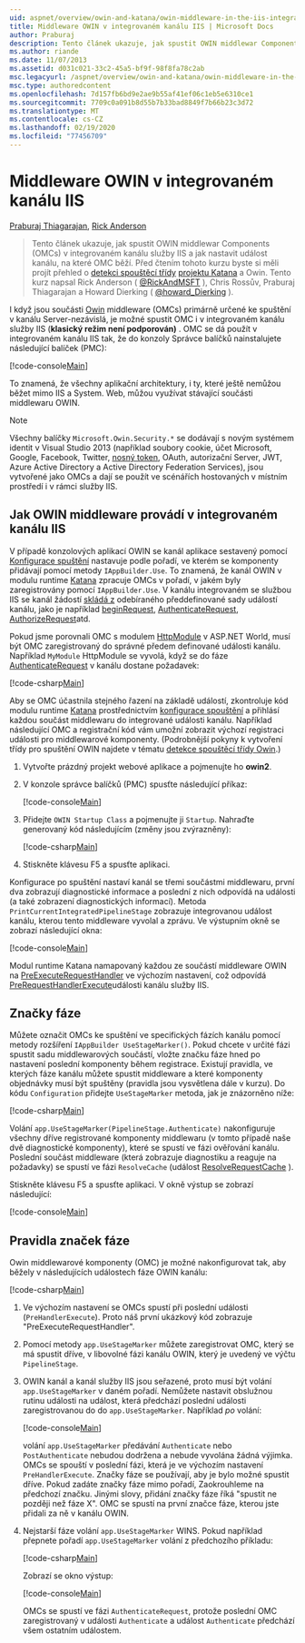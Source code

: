 ```yaml
---
uid: aspnet/overview/owin-and-katana/owin-middleware-in-the-iis-integrated-pipeline
title: Middleware OWIN v integrovaném kanálu IIS | Microsoft Docs
author: Praburaj
description: Tento článek ukazuje, jak spustit OWIN middlewar Components (OMCs) v integrovaném kanálu služby IIS a jak nastavit událost kanálu, na které OMC běží. Měli byste...
ms.author: riande
ms.date: 11/07/2013
ms.assetid: d031c021-33c2-45a5-bf9f-98f8fa78c2ab
msc.legacyurl: /aspnet/overview/owin-and-katana/owin-middleware-in-the-iis-integrated-pipeline
msc.type: authoredcontent
ms.openlocfilehash: 7d157fb6bd9e2ae9b55af41ef06c1eb5e6310ce1
ms.sourcegitcommit: 7709c0a091b8d55b7b33bad8849f7b66b23c3d72
ms.translationtype: MT
ms.contentlocale: cs-CZ
ms.lasthandoff: 02/19/2020
ms.locfileid: "77456709"
---
```

# <a name="owin-middleware-in-the-iis-integrated-pipeline"></a>Middleware OWIN v integrovaném kanálu IIS

[Praburaj Thiagarajan](https://github.com/Praburaj), [Rick Anderson](https://twitter.com/RickAndMSFT)

> Tento článek ukazuje, jak spustit OWIN middlewar Components (OMCs) v integrovaném kanálu služby IIS a jak nastavit událost kanálu, na které OMC běží. Před čtením tohoto kurzu byste si měli projít přehled o [detekci spouštěcí třídy](owin-startup-class-detection.md) [projektu Katana](an-overview-of-project-katana.md) a Owin. Tento kurz napsal Rick Anderson ( [@RickAndMSFT](https://twitter.com/#!/RickAndMSFT) ), Chris Rossův, Praburaj Thiagarajan a Howard Dierking ( [@howard\_Dierking](https://twitter.com/howard_dierking) ).

I když jsou součásti [Owin](an-overview-of-project-katana.md) middleware (OMCs) primárně určené ke spuštění v kanálu Server-nezávislá, je možné spustit OMC i v integrovaném kanálu služby IIS (**klasický režim není podporován)** . OMC se dá použít v integrovaném kanálu IIS tak, že do konzoly Správce balíčků nainstalujete následující balíček (PMC):

[!code-console[Main](owin-middleware-in-the-iis-integrated-pipeline/samples/sample1.cmd)]

To znamená, že všechny aplikační architektury, i ty, které ještě nemůžou běžet mimo IIS a System. Web, můžou využívat stávající součásti middlewaru OWIN. 

> [!NOTE]
> Všechny balíčky `Microsoft.Owin.Security.*` se dodávají s novým systémem identit v Visual Studio 2013 (například soubory cookie, účet Microsoft, Google, Facebook, Twitter, [nosný token](http://self-issued.info/docs/draft-ietf-oauth-v2-bearer.html), OAuth, autorizační Server, JWT, Azure Active Directory a Active Directory Federation Services), jsou vytvořené jako OMCs a dají se použít ve scénářích hostovaných v místním prostředí i v rámci služby IIS.

## <a name="how-owin-middleware-executes-in-the-iis-integrated-pipeline"></a>Jak OWIN middleware provádí v integrovaném kanálu IIS

V případě konzolových aplikací OWIN se kanál aplikace sestavený pomocí [Konfigurace spuštění](owin-startup-class-detection.md) nastavuje podle pořadí, ve kterém se komponenty přidávají pomocí metody `IAppBuilder.Use`. To znamená, že kanál OWIN v modulu runtime [Katana](an-overview-of-project-katana.md) zpracuje OMCs v pořadí, v jakém byly zaregistrovány pomocí `IAppBuilder.Use`. V kanálu integrovaném se službou IIS se kanál žádostí [skládá z](https://msdn.microsoft.com/library/ms178468(v=vs.85).aspx) odebíraného předdefinované sady událostí kanálu, jako je například [beginRequest](https://msdn.microsoft.com/library/system.web.httpapplication.beginrequest.aspx), [AuthenticateRequest](https://msdn.microsoft.com/library/system.web.httpapplication.authenticaterequest.aspx), [AuthorizeRequest](https://msdn.microsoft.com/library/system.web.httpapplication.authorizerequest.aspx)atd.

Pokud jsme porovnali OMC s modulem [HttpModule](https://msdn.microsoft.com/library/zec9k340(v=vs.85).aspx) v ASP.NET World, musí být OMC zaregistrovaný do správné předem definované události kanálu. Například `MyModule` HttpModule se vyvolá, když se do fáze [AuthenticateRequest](https://msdn.microsoft.com/library/system.web.httpapplication.authenticaterequest.aspx) v kanálu dostane požadavek:

[!code-csharp[Main](owin-middleware-in-the-iis-integrated-pipeline/samples/sample2.cs?highlight=10)]

Aby se OMC účastnila stejného řazení na základě událostí, zkontroluje kód modulu runtime [Katana](an-overview-of-project-katana.md) prostřednictvím [konfigurace spouštění](owin-startup-class-detection.md) a přihlásí každou součást middlewaru do integrované události kanálu. Například následující OMC a registrační kód vám umožní zobrazit výchozí registraci události pro middlewarové komponenty. (Podrobnější pokyny k vytvoření třídy pro spuštění OWIN najdete v tématu [detekce spouštěcí třídy Owin](owin-startup-class-detection.md).)

1. Vytvořte prázdný projekt webové aplikace a pojmenujte ho **owin2**.
2. V konzole správce balíčků (PMC) spusťte následující příkaz: 

    [!code-console[Main](owin-middleware-in-the-iis-integrated-pipeline/samples/sample3.cmd)]
3. Přidejte `OWIN Startup Class` a pojmenujte ji `Startup`. Nahraďte generovaný kód následujícím (změny jsou zvýrazněny):  

    [!code-csharp[Main](owin-middleware-in-the-iis-integrated-pipeline/samples/sample4.cs?highlight=5-7,15-36)]
4. Stiskněte klávesu F5 a spusťte aplikaci.

Konfigurace po spuštění nastaví kanál se třemi součástmi middlewaru, první dva zobrazují diagnostické informace a poslední z nich odpovídá na události (a také zobrazení diagnostických informací). Metoda `PrintCurrentIntegratedPipelineStage` zobrazuje integrovanou událost kanálu, kterou tento middleware vyvolal a zprávu. Ve výstupním okně se zobrazí následující okna:

[!code-console[Main](owin-middleware-in-the-iis-integrated-pipeline/samples/sample5.cmd)]

Modul runtime Katana namapovaný každou ze součástí middleware OWIN na [PreExecuteRequestHandler](https://msdn.microsoft.com/library/system.web.httpapplication.prerequesthandlerexecute.aspx) ve výchozím nastavení, což odpovídá [PreRequestHandlerExecute](https://msdn.microsoft.com/library/system.web.httpapplication.prerequesthandlerexecute.aspx)události kanálu služby IIS.

## <a name="stage-markers"></a>Značky fáze

Můžete označit OMCs ke spuštění ve specifických fázích kanálu pomocí metody rozšíření `IAppBuilder UseStageMarker()`. Pokud chcete v určité fázi spustit sadu middlewarových součástí, vložte značku fáze hned po nastavení poslední komponenty během registrace. Existují pravidla, ve kterých fáze kanálu můžete spustit middleware a které komponenty objednávky musí být spuštěny (pravidla jsou vysvětlena dále v kurzu). Do kódu `Configuration` přidejte `UseStageMarker` metoda, jak je znázorněno níže:

[!code-csharp[Main](owin-middleware-in-the-iis-integrated-pipeline/samples/sample6.cs?highlight=13,19)]

Volání `app.UseStageMarker(PipelineStage.Authenticate)` nakonfiguruje všechny dříve registrované komponenty middlewaru (v tomto případě naše dvě diagnostické komponenty), které se spustí ve fázi ověřování kanálu. Poslední součást middleware (která zobrazuje diagnostiku a reaguje na požadavky) se spustí ve fázi `ResolveCache` (událost [ResolveRequestCache](https://msdn.microsoft.com/library/system.web.httpapplication.resolverequestcache.aspx) ).

Stiskněte klávesu F5 a spusťte aplikaci. V okně výstup se zobrazí následující:

[!code-console[Main](owin-middleware-in-the-iis-integrated-pipeline/samples/sample7.cmd)]

## <a name="stage-marker-rules"></a>Pravidla značek fáze

Owin middlewarové komponenty (OMC) je možné nakonfigurovat tak, aby běžely v následujících událostech fáze OWIN kanálu:

[!code-csharp[Main](owin-middleware-in-the-iis-integrated-pipeline/samples/sample8.cs)]

1. Ve výchozím nastavení se OMCs spustí při poslední události (`PreHandlerExecute`). Proto náš první ukázkový kód zobrazuje "PreExecuteRequestHandler".
2. Pomocí metody `app.UseStageMarker` můžete zaregistrovat OMC, který se má spustit dříve, v libovolné fázi kanálu OWIN, který je uvedený ve výčtu `PipelineStage`.
3. OWIN kanál a kanál služby IIS jsou seřazené, proto musí být volání `app.UseStageMarker` v daném pořadí. Nemůžete nastavit obslužnou rutinu události na událost, která předchází poslední události zaregistrovanou do do `app.UseStageMarker`. Například *po* volání:

    [!code-console[Main](owin-middleware-in-the-iis-integrated-pipeline/samples/sample9.cmd)]

   volání `app.UseStageMarker` předávání `Authenticate` nebo `PostAuthenticate` nebudou dodržena a nebude vyvolána žádná výjimka. OMCs se spouští v poslední fázi, která je ve výchozím nastavení `PreHandlerExecute`. Značky fáze se používají, aby je bylo možné spustit dříve. Pokud zadáte značky fáze mimo pořadí, Zaokrouhleme na předchozí značku. Jinými slovy, přidání značky fáze říká "spustit ne později než fáze X". OMC se spustí na první značce fáze, kterou jste přidali za ně v kanálu OWIN.
4. Nejstarší fáze volání `app.UseStageMarker` WINS. Pokud například přepnete pořadí `app.UseStageMarker` volání z předchozího příkladu:

    [!code-csharp[Main](owin-middleware-in-the-iis-integrated-pipeline/samples/sample10.cs?highlight=13,19)]

   Zobrazí se okno výstup: 

    [!code-console[Main](owin-middleware-in-the-iis-integrated-pipeline/samples/sample11.cmd)]

   OMCs se spustí ve fázi `AuthenticateRequest`, protože poslední OMC zaregistrovaný v události `Authenticate` a událost `Authenticate` předchází všem ostatním událostem.
